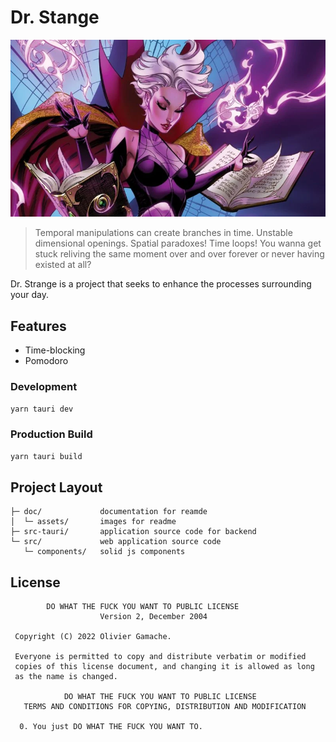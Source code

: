 # Dr. Stange

![cleastrange.webp](./doc/assets/cleastrange.webp)

> Temporal manipulations can create branches in time. Unstable dimensional openings.
> Spatial paradoxes! Time loops! You wanna get stuck reliving the same moment over and
> over forever or never having existed at all?

Dr. Strange is a project that seeks to enhance the processes surrounding your day.

## Features

* Time-blocking
* Pomodoro

### Development

``` sh
yarn tauri dev
```

### Production Build

``` sh
yarn tauri build
```

## Project Layout

```
├─ doc/             documentation for reamde
│  └─ assets/       images for readme
├─ src-tauri/       application source code for backend
└─ src/             web application source code
   └─ components/   solid js components
```

## License

```
        DO WHAT THE FUCK YOU WANT TO PUBLIC LICENSE 
                    Version 2, December 2004 

 Copyright (C) 2022 Olivier Gamache.

 Everyone is permitted to copy and distribute verbatim or modified 
 copies of this license document, and changing it is allowed as long 
 as the name is changed. 

            DO WHAT THE FUCK YOU WANT TO PUBLIC LICENSE 
   TERMS AND CONDITIONS FOR COPYING, DISTRIBUTION AND MODIFICATION 

  0. You just DO WHAT THE FUCK YOU WANT TO.
```
